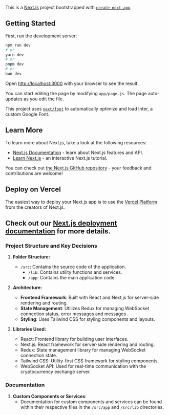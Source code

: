 This is a [Next.js](https://nextjs.org/) project bootstrapped with [`create-next-app`](https://github.com/vercel/next.js/tree/canary/packages/create-next-app).

## Getting Started

First, run the development server:

```bash
npm run dev
# or
yarn dev
# or
pnpm dev
# or
bun dev
```

Open [http://localhost:3000](http://localhost:3000) with your browser to see the result.

You can start editing the page by modifying `app/page.js`. The page auto-updates as you edit the file.

This project uses [`next/font`](https://nextjs.org/docs/basic-features/font-optimization) to automatically optimize and load Inter, a custom Google Font.

## Learn More

To learn more about Next.js, take a look at the following resources:

- [Next.js Documentation](https://nextjs.org/docs) - learn about Next.js features and API.
- [Learn Next.js](https://nextjs.org/learn) - an interactive Next.js tutorial.

You can check out [the Next.js GitHub repository](https://github.com/vercel/next.js/) - your feedback and contributions are welcome!

## Deploy on Vercel

The easiest way to deploy your Next.js app is to use the [Vercel Platform](https://vercel.com/new?utm_medium=default-template&filter=next.js&utm_source=create-next-app&utm_campaign=create-next-app-readme) from the creators of Next.js.

Check out our [Next.js deployment documentation](https://nextjs.org/docs/deployment) for more details.
---
### Project Structure and Key Decisions

1. **Folder Structure:**
   - `/src`: Contains the source code of the application.
     - `/lib`: Contains utility functions and services.
     - `/app`: Contains the main application code.
       

2. **Architecture:**
   - **Frontend Framework**: Built with React and Next.js for server-side rendering and routing.
   - **State Management**: Utilizes Redux for managing WebSocket connection status, error messages and messages .
   - **Styling**: Uses Tailwind CSS for styling components and layouts.

3. **Libraries Used:**
   - React: Frontend library for building user interfaces.
   - Next.js: React framework for server-side rendering and routing.
   - Redux: State management library for managing WebSocket connection state.
   - Tailwind CSS: Utility-first CSS framework for styling components.
   - WebSocket API: Used for real-time communication with the cryptocurrency exchange server.

### Documentation

1. **Custom Components or Services**:
   - Documentation for custom components and services can be found within their respective files in the `/src/app` and `/src/lib` directories.

